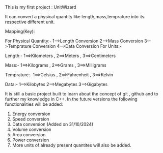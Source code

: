 This is my first project : UnitWizard

It can convert a physical quantity like length,mass,temprature into its respective different unit.

Mapping(Key):
 
 For Physical Quantity:-
 1-->Length Conversion
 2-->Mass Conversion
 3-->Temprature Conversion
 4-->Data Conversion
 For Units:-
 
  Length:-  1==>Kilometers , 
            2==>Meters , 
            3==>Centimeters
 
  Mass:- 1==>Kilograms , 
          2==>Grams , 
          3==>Milligrams
  
  Temprature:- 1==>Celsius , 
                2==>Fahrenheit , 
                3==>Kelvin

  Data:- 1==>Kilobytes
         2==>Megabytes
         3==>Gigabytes

It is still a basic project built to learn about the concept of git , github and to further my knowledge in C++. In the future versions the following functionalities will be added:

1. Energy conversion
2. Speed conversion
3. Data conversion (Added on 31/10/2024)
4. Volume conversion
5. Area conversion
6. Power conversion
7. More units of already present quantites will also be added.
